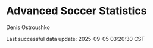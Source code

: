 # Advanced Soccer Statistics
Denis Ostroushko

<!-- gfm -->

Last successful data update: 2025-09-05 03:20:30 CST
